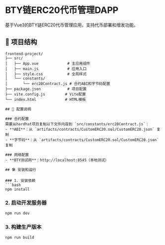 # BTY链ERC20代币管理DAPP

基于Vue3的BTY链ERC20代币管理应用，支持代币部署和增发功能。

## 📁 项目结构

```
frontend-project/
├── src/
│   ├── App.vue             # 主应用组件
│   ├── main.js             # 应用入口
│   ├── style.css           # 全局样式
│   └── constants/
│       └── erc20Contract.js # 合约ABI和字节码配置
├── package.json            # 项目配置
├── vite.config.js         # Vite配置
└── index.html             # HTML模板

## 🔧 配置说明

### 合约配置
需要从hardhat项目复制以下文件内容到 `src/constants/erc20Contract.js`：
- **ABI**：从 `artifacts/contracts/CustomERC20.sol/CustomERC20.json` 复制
- **字节码**：从 `artifacts/contracts/CustomERC20.sol/CustomERC20.json` 复制

### 网络配置
- **BTY测试网**：http://localhost:8545（本地测试）

## 🛠️ 安装和运行

### 1. 安装依赖
```bash
npm install
```

### 2. 启动开发服务器
```bash
npm run dev
```

### 3. 构建生产版本
```bash
npm run build
```
